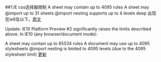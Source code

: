 ##1.IE css选择器限制
A sheet may contain up to 4095 rules
A sheet may @import up to 31 sheets
@import nesting supports up to 4 levels deep
出现在ie9及以下。<a href="http://support.microsoft.com/kb/262161" >原文</a>

Update: IE10 Platform Preview #2 significantly raises the limits described above. In IE10 (any browser/document mode):

A sheet may contain up to 65534 rules
A document may use up to 4095 stylesheets
@import nesting is limited to 4095 levels (due to the 4095 stylesheet limit)
<a href="http://blogs.msdn.com/b/ieinternals/archive/2011/05/14/10164546.aspx">更新</a>
